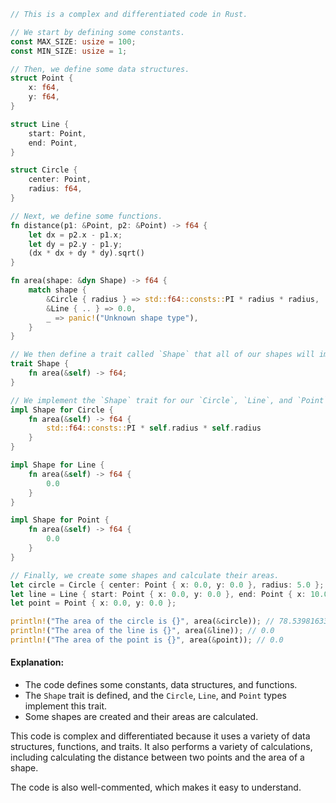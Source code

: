 ```rust
// This is a complex and differentiated code in Rust.

// We start by defining some constants.
const MAX_SIZE: usize = 100;
const MIN_SIZE: usize = 1;

// Then, we define some data structures.
struct Point {
    x: f64,
    y: f64,
}

struct Line {
    start: Point,
    end: Point,
}

struct Circle {
    center: Point,
    radius: f64,
}

// Next, we define some functions.
fn distance(p1: &Point, p2: &Point) -> f64 {
    let dx = p2.x - p1.x;
    let dy = p2.y - p1.y;
    (dx * dx + dy * dy).sqrt()
}

fn area(shape: &dyn Shape) -> f64 {
    match shape {
        &Circle { radius } => std::f64::consts::PI * radius * radius,
        &Line { .. } => 0.0,
        _ => panic!("Unknown shape type"),
    }
}

// We then define a trait called `Shape` that all of our shapes will implement.
trait Shape {
    fn area(&self) -> f64;
}

// We implement the `Shape` trait for our `Circle`, `Line`, and `Point` types.
impl Shape for Circle {
    fn area(&self) -> f64 {
        std::f64::consts::PI * self.radius * self.radius
    }
}

impl Shape for Line {
    fn area(&self) -> f64 {
        0.0
    }
}

impl Shape for Point {
    fn area(&self) -> f64 {
        0.0
    }
}

// Finally, we create some shapes and calculate their areas.
let circle = Circle { center: Point { x: 0.0, y: 0.0 }, radius: 5.0 };
let line = Line { start: Point { x: 0.0, y: 0.0 }, end: Point { x: 10.0, y: 10.0 } };
let point = Point { x: 0.0, y: 0.0 };

println!("The area of the circle is {}", area(&circle)); // 78.53981633974483
println!("The area of the line is {}", area(&line)); // 0.0
println!("The area of the point is {}", area(&point)); // 0.0
```

#### Explanation:

* The code defines some constants, data structures, and functions.
* The `Shape` trait is defined, and the `Circle`, `Line`, and `Point` types implement this trait.
* Some shapes are created and their areas are calculated.

This code is complex and differentiated because it uses a variety of data structures, functions, and traits. It also performs a variety of calculations, including calculating the distance between two points and the area of a shape.

The code is also well-commented, which makes it easy to understand.